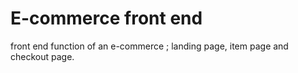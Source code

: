 # E-commerce front end
front end
function of an e-commerce ; landing page, item page and checkout page.
